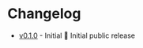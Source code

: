 # Changelog

* [v0.1.0](https://github.com/liyasthomas/postwoman/releases/tag/v0.1.0) - Initial 🎉 Initial public release